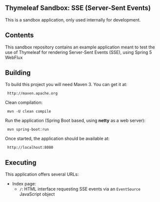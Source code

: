 
 Thymeleaf Sandbox: SSE (Server-Sent Events)
--------------------------------------------
 
 This is a sandbox application, only used internally for development.

     
## Contents

 This sandbox repository contains an example application meant to test the use of Thymeleaf for
 rendering Server-Sent Events (SSE), using Spring 5 WebFlux


## Building

 To build this project you will need Maven 3. You can get it at:
 
     http://maven.apache.org

 Clean compilation:
 
     mvn -U clean compile
     
 Run the application (Spring Boot based, using **netty** as a web server):
 
     mvn spring-boot:run

 Once started, the application should be available at:
 
     http://localhost:8080
     
## Executing

 This application offers several URLs:
 
   * Index page:
     * `/`: HTML interface requesting SSE events via an `EventSource` JavaScript object
     

 
 
 